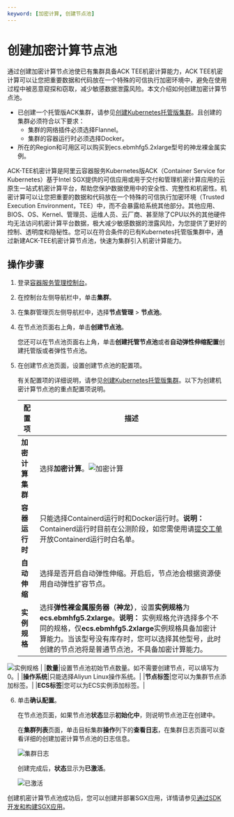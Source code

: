 ```yaml
---
keyword: [加密计算, 创建节点池]
---
```


# 创建加密计算节点池

通过创建加密计算节点池使已有集群具备ACK TEE机密计算能力，ACK TEE机密计算可以让您把重要数据和代码放在一个特殊的可信执行加密环境中，避免在使用过程中被恶意窥探和窃取，减少敏感数据泄露风险。本文介绍如何创建加密计算节点池。

-   已创建一个托管版ACK集群，请参见[创建Kubernetes托管版集群](/cn.zh-CN/Kubernetes集群用户指南/集群/创建集群/创建Kubernetes托管版集群.md)。且创建的集群必须符合以下要求：
    -   集群的网络插件必须选择Flannel。
    -   集群的容器运行时必须选择Docker。
-   所在的Region和可用区可以购买到ecs.ebmhfg5.2xlarge型号的神龙裸金属实例。

ACK-TEE机密计算是阿里云容器服务Kubernetes版ACK（Container Service for Kubernetes）基于Intel SGX提供的可信应用或用于交付和管理机密计算应用的云原生一站式机密计算平台，帮助您保护数据使用中的安全性、完整性和机密性。机密计算可以让您把重要的数据和代码放在一个特殊的可信执行加密环境（Trusted Execution Environment，TEE）中，而不会暴露给系统其他部分。其他应用、BIOS、OS、Kernel、管理员、运维人员、云厂商、甚至除了CPU以外的其他硬件均无法访问机密计算平台数据，极大减少敏感数据的泄露风险，为您提供了更好的控制、透明度和隐秘性。您可以在符合条件的已有Kubernetes托管版集群中，通过新建ACK-TEE机密计算节点池，快速为集群引入机密计算能力。

## 操作步骤

1.  登录[容器服务管理控制台](https://cs.console.aliyun.com)。

2.  在控制台左侧导航栏中，单击**集群**。

3.  在集群管理页左侧导航栏中，选择**节点管理** \> **节点池**。

4.  在节点池页面右上角，单击**创建节点池**。

    您还可以在节点池页面右上角，单击**创建托管节点池**或者**自动弹性伸缩配置**创建托管版或者弹性节点池。

5.  在创建节点池页面，设置创建节点池的配置项。

    有关配置项的详细说明，请参见[创建Kubernetes托管版集群](/cn.zh-CN/Kubernetes集群用户指南/集群/创建集群/创建Kubernetes托管版集群.md)。以下为创建机密计算节点池的重点配置项说明。

    |配置项|描述|
    |---|--|
    |**加密计算集群**|选择**加密计算**。![加密计算](https://static-aliyun-doc.oss-accelerate.aliyuncs.com/assets/img/zh-CN/6891945061/p132594.png) |
    |**容器运行时**|只能选择Containerd运行时和Docker运行时。**说明：** Containerd运行时目前在公测阶段，如您需使用请[提交工单](https://selfservice.console.aliyun.com/ticket/createIndex)开放Containerd运行时白名单。 |
    |**自动伸缩**|选择是否开启自动弹性伸缩。开启后，节点池会根据资源使用自动弹性扩容节点。|
    |**实例规格**|选择**弹性裸金属服务器（神龙）**，设置**实例规格**为**ecs.ebmhfg5.2xlarge**。**说明：** 实例规格允许选择多个不同的规格，仅**ecs.ebmhfg5.2xlarge**实例规格具备加密计算能力。当该型号没有库存时，您可以选择其他型号，此时创建的节点池将是普通节点池，不具备加密计算能力。

![实例规格](https://static-aliyun-doc.oss-accelerate.aliyuncs.com/assets/img/zh-CN/1706659951/p132689.png) |
    |**数量**|设置节点池初始节点数量。如不需要创建节点，可以填写为0。|
    |**操作系统**|只能选择Aliyun Linux操作系统。|
    |**节点标签**|您可以为集群节点添加标签。|
    |**ECS标签**|您可以为ECS实例添加标签。|

6.  单击**确认配置**。

    在节点池页面，如果节点池**状态**显示**初始化中**，则说明节点池正在创建中。

    在**集群列表**页面，单击目标集群**操作**列下的**查看日志**，在集群日志页面可以查看详细的创建加密计算节点池的日志信息。

    ![集群日志](https://static-aliyun-doc.oss-accelerate.aliyuncs.com/assets/img/zh-CN/1706659951/p132697.png)

    创建完成后，**状态**显示为**已激活**。

    ![已激活](https://static-aliyun-doc.oss-accelerate.aliyuncs.com/assets/img/zh-CN/1706659951/p132698.png)


创建机密计算节点池成功后，您可以创建并部署SGX应用，详情请参见[通过SDK开发和构建SGX应用](/cn.zh-CN/Kubernetes集群用户指南/ACK-TEE机密计算/通过SDK开发和构建SGX应用.md)。

